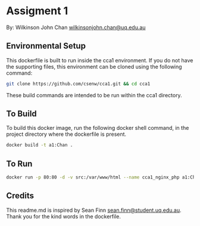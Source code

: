 # Assigment 1
By: Wilkinson John Chan <wilkinsonjohn.chan@uq.edu.au>

## Environmental Setup
This dockerfile is built to run inside the cca1 environment.
If you do not have the supporting files, this environment can be cloned using the following command:

```bash
git clone https://github.com/csenw/cca1.git && cd cca1
```

These build commands are intended to be run within the cca1 directory.

## To Build
To build this docker image, run the following docker shell command, in the project directory where the dockerfile is present.

```bash
docker build -t a1:Chan .
```

## To Run
```bash
docker run -p 80:80 -d -v src:/var/www/html --name cca1_nginx_php a1:Chan
```

## Credits
This readme.md is inspired by Sean Finn <sean.finn@student.uq.edu.au>. Thank you for the kind words in the dockerfile.
